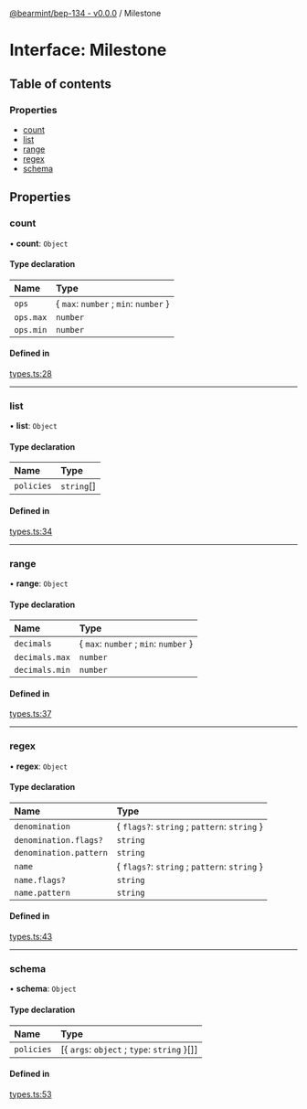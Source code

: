 [@bearmint/bep-134 - v0.0.0](../README.md) / Milestone

# Interface: Milestone

## Table of contents

### Properties

- [count](Milestone.md#count)
- [list](Milestone.md#list)
- [range](Milestone.md#range)
- [regex](Milestone.md#regex)
- [schema](Milestone.md#schema)

## Properties

### count

• **count**: `Object`

#### Type declaration

| Name | Type |
| :------ | :------ |
| `ops` | { `max`: `number` ; `min`: `number`  } |
| `ops.max` | `number` |
| `ops.min` | `number` |

#### Defined in

[types.ts:28](https://github.com/bearmint/bearmint/blob/main/packages/bep-134/source/types.ts#L28)

___

### list

• **list**: `Object`

#### Type declaration

| Name | Type |
| :------ | :------ |
| `policies` | `string`[] |

#### Defined in

[types.ts:34](https://github.com/bearmint/bearmint/blob/main/packages/bep-134/source/types.ts#L34)

___

### range

• **range**: `Object`

#### Type declaration

| Name | Type |
| :------ | :------ |
| `decimals` | { `max`: `number` ; `min`: `number`  } |
| `decimals.max` | `number` |
| `decimals.min` | `number` |

#### Defined in

[types.ts:37](https://github.com/bearmint/bearmint/blob/main/packages/bep-134/source/types.ts#L37)

___

### regex

• **regex**: `Object`

#### Type declaration

| Name | Type |
| :------ | :------ |
| `denomination` | { `flags?`: `string` ; `pattern`: `string`  } |
| `denomination.flags?` | `string` |
| `denomination.pattern` | `string` |
| `name` | { `flags?`: `string` ; `pattern`: `string`  } |
| `name.flags?` | `string` |
| `name.pattern` | `string` |

#### Defined in

[types.ts:43](https://github.com/bearmint/bearmint/blob/main/packages/bep-134/source/types.ts#L43)

___

### schema

• **schema**: `Object`

#### Type declaration

| Name | Type |
| :------ | :------ |
| `policies` | [{ `args`: `object` ; `type`: `string`  }[]] |

#### Defined in

[types.ts:53](https://github.com/bearmint/bearmint/blob/main/packages/bep-134/source/types.ts#L53)
